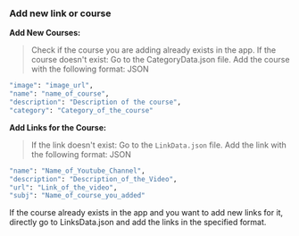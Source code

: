 ### Add new link or course

**Add New Courses:**
> Check if the course you are adding already exists in the app.
> If the course doesn't exist: Go to the CategoryData.json file.
> Add the course with the following format: JSON

  ```sh
  "image": "image_url",
"name": "name_of_course",
"description": "Description of the course",
"category": "Category_of_the_course"
  ```

  **Add Links for the Course:**
  > If the link doesn't exist: Go to the `LinkData.json` file.
  > Add the link with the following format: JSON

   ```sh
  "name": "Name_of_Youtube_Channel",
"description": "Description_of_the_Video",
"url": "Link_of_the_video",
"subj": "Name_of_course_you_added"
  ```

  If the course already exists in the app and you want to add new links for it, directly go to LinksData.json and add the links in the specified format.